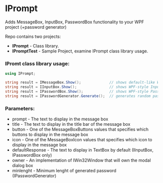 # IPrompt
Adds MessageBox, InputBox, PasswordBox functionality to your WPF project (+password generator)

Repo contains two projects:
* **IPrompt** - Class library.
* **IPromptTest** - Sample Project, examine IPrompt class library usage.

### IPromt class library usage:

```C#
using IPrompt;

string result = IMessageBox.Show();             // shows default-like WPF-style MessageBox
string result = IInputBox.Show();               // shows WPF-style InputBox
string result = IPasswordBox.Show();            // shows WPF-style PasswordBox
string result = IPasswordGenerator.Generate();  // generates random password
```

### Parameters:

* prompt - The text to display in the message box
* title - The text to display in the title bar of the message box
* button - One of the MessageBoxButtons values that specifies which buttons to display in the message box
* icon - One of the MessageBoxIcon values that specifies which icon to display in the message box
* defaultResponse - The text to display in TextBox by default (IInputBox, IPasswordBox only)
* owner - An implementation of IWin32Window that will own the modal dialog box
* minlenght - Minimum lenght of generated password (IPasswordGenerator)
